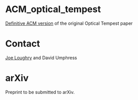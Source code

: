 # ACM_optical_tempest
[Definitive ACM version](https://dl.acm.org/doi/10.1145/545186.545189) of the
original Optical Tempest paper

# Contact
[Joe Loughry](mailto:joe.loughry@gmail.com) and David Umphress

# arXiv
Preprint to be submitted to arXiv.

